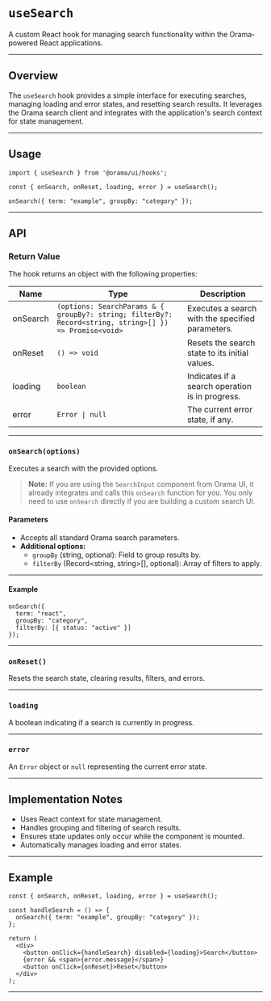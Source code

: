 # `useSearch`

A custom React hook for managing search functionality within the Orama-powered React applications.

---

## Overview

The `useSearch` hook provides a simple interface for executing searches, managing loading and error states, and resetting search results. It leverages the Orama search client and integrates with the application's search context for state management.

---

## Usage

```tsx
import { useSearch } from '@orama/ui/hooks';

const { onSearch, onReset, loading, error } = useSearch();

onSearch({ term: "example", groupBy: "category" });
```

---

## API

### Return Value

The hook returns an object with the following properties:

| Name      | Type                                                                 | Description                                                        |
|-----------|----------------------------------------------------------------------|--------------------------------------------------------------------|
| onSearch  | `(options: SearchParams & { groupBy?: string; filterBy?: Record<string, string>[] }) => Promise<void>` | Executes a search with the specified parameters.                   |
| onReset   | `() => void`                                                         | Resets the search state to its initial values.                     |
| loading   | `boolean`                                                            | Indicates if a search operation is in progress.                    |
| error     | `Error \| null`                                                      | The current error state, if any.                                   |

---

### `onSearch(options)`

Executes a search with the provided options.

> **Note:** If you are using the `SearchInput` component from Orama UI, it already integrates and calls this `onSearch` function for you. You only need to use `onSearch` directly if you are building a custom search UI.

#### Parameters

- Accepts all standard Orama search parameters.
- **Additional options:**
  - `groupBy` (string, optional): Field to group results by.
  - `filterBy` (Record<string, string>[], optional): Array of filters to apply.

---

#### Example

```tsx
onSearch({
  term: "react",
  groupBy: "category",
  filterBy: [{ status: "active" }]
});
```

---

### `onReset()`

Resets the search state, clearing results, filters, and errors.

---

### `loading`

A boolean indicating if a search is currently in progress.

---

### `error`

An `Error` object or `null` representing the current error state.

---

## Implementation Notes

- Uses React context for state management.
- Handles grouping and filtering of search results.
- Ensures state updates only occur while the component is mounted.
- Automatically manages loading and error states.

---

## Example

```tsx
const { onSearch, onReset, loading, error } = useSearch();

const handleSearch = () => {
  onSearch({ term: "example", groupBy: "category" });
};

return (
  <div>
    <button onClick={handleSearch} disabled={loading}>Search</button>
    {error && <span>{error.message}</span>}
    <button onClick={onReset}>Reset</button>
  </div>
);
```
---